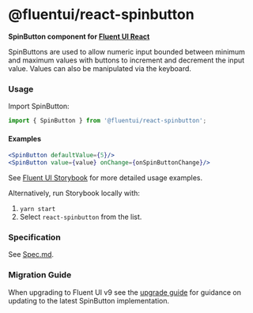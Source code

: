 # @fluentui/react-spinbutton

**SpinButton component for [Fluent UI React](https://react.fluentui.dev/)**

SpinButtons are used to allow numeric input bounded between minimum and maximum values with buttons to increment and decrement the input value. Values can also be manipulated via the keyboard.

### Usage

Import SpinButton:

```js
import { SpinButton } from '@fluentui/react-spinbutton';
```

#### Examples

```jsx
<SpinButton defaultValue={5}/>
<SpinButton value={value} onChange={onSpinButtonChange}/>
```

See [Fluent UI Storybook](https://react.fluentui.dev/) for more detailed usage examples.

Alternatively, run Storybook locally with:

1. `yarn start`
2. Select `react-spinbutton` from the list.

### Specification

See [Spec.md](./Spec.md).

### Migration Guide

When upgrading to Fluent UI v9 see the [upgrade guide](https://react.fluentui.dev/?path=/docs/concepts-upgrading-from-v8-components-spinbutton-upgrade--page) for guidance on updating to the latest SpinButton implementation.
